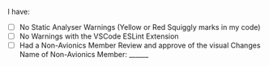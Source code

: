 I have:

- [ ] No Static Analyser Warnings (Yellow or Red Squiggly marks in my code)
- [ ] No Warnings with the VSCode ESLint Extension
- [ ] Had a Non-Avionics Member Review and approve of the visual Changes  
Name of Non-Avionics Member: ______
